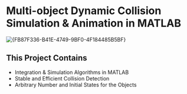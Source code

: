 # Multi-object Dynamic Collision Simulation & Animation in MATLAB
![{FB87F336-B41E-4749-9BF0-4F184485B5BF}](https://github.com/user-attachments/assets/afdd2296-44ad-4677-a573-e283a25f5bc0)
## This Project Contains
- Integration & Simulation Algorithms in MATLAB
- Stable and Efficient Collision Detection
- Arbitrary Number and Initial States for the Objects

